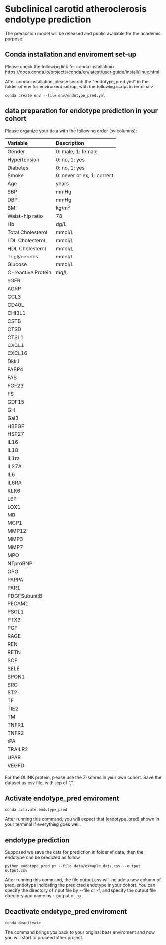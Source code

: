 # Subclinical carotid atheroclerosis endotype prediction
The predicition model will be released and public avaliable for the academic purpose.

## Conda installation and enviroment set-up
Please check the following link for conda installation> https://docs.conda.io/projects/conda/en/latest/user-guide/install/linux.html
                
After conda installation, please search the "endotype_pred.yml" in the folder of env for enviroment set/up, with the following script in terminal>
```
conda create env --file env/endotype_pred.yml
```

## data preparation for endotype prediction in your cohort
Please organize your data with the following order (by columns):

| Variable                | Description                             |
|:------------------------|:----------------------------------------|
| Gender                  | 0: male, 1: female                      |
| Hypertension            | 0: no, 1: yes                           |
| Diabetes                | 0: no, 1: yes                           |
| Smoke                   | 0: never or ex, 1: current              |
| Age                     | years                                   |
| SBP                     | mmHg                                    |
| DBP                     | mmHg                                    |
| BMI                     | kg/m²                                   |
| Waist-hip ratio         |     78                                                                                                  |
| Hb                      | dg/L                                    |
| Total Cholesterol       | mmol/L                                  |
| LDL Cholesterol         | mmol/L                                  |
| HDL Cholesterol         | mmol/L                                  |
| Triglycerides           | mmol/L                                  |
| Glucose                 | mmol/L                                  |
| C-reactive Protein      | mg/L                                    |
| eGFR                    |                                         |
| AGRP                    |                                         |
| CCL3                    |                                         |
| CD40L                   |                                         |
| CHI3L1                  |                                         |
| CSTB                    |                                         |
| CTSD                    |                                         |
| CTSL1                   |                                         |
| CXCL1                   |                                         |
| CXCL16                  |                                         |
| Dkk1                    |                                         |
| FABP4                   |                                         |
| FAS                     |                                         |
| FGF23                   |                                         |
| FS                      |                                         |
| GDF15                   |                                         |
| GH                      |                                         |
| Gal3                    |                                         |
| HBEGF                   |                                         |
| HSP27                   |                                         |
| IL16                    |                                         |
| IL18                    |                                         |
| IL1ra                   |                                         |
| IL27A                   |                                         |
| IL6                     |                                         |
| IL6RA                   |                                         |
| KLK6                    |                                         |
| LEP                     |                                         |
| LOX1                    |                                         |
| MB                      |                                         |
| MCP1                    |                                         |
| MMP12                   |                                         |
| MMP3                    |                                         |
| MMP7                    |                                         |
| MPO                     |                                         |
| NTproBNP                |                                         |
| OPG                     |                                         |
| PAPPA                   |                                         |
| PAR1                    |                                         |
| PDGFSubunitB            |                                         |
| PECAM1                  |                                         |
| PSGL1                   |                                         |
| PTX3                    |                                         |
| PGF                     |                                         |
| RAGE                    |                                         |
| REN                     |                                         |
| RETN                    |                                         |
| SCF                     |                                         |
| SELE                    |                                         |
| SPON1                   |                                         |
| SRC                     |                                         |
| ST2                     |                                         |
| TF                      |                                         |
| TIE2                    |                                         |
| TM                      |                                         |
| TNFR1                   |                                         |
| TNFR2                   |                                         |
| tPA                     |                                         |
| TRAILR2                 |                                         |
| UPAR                    |                                         |
| VEGFD                   |                                         |

For the OLINK protein, please use the Z-scores in your own cohort.
Save the dataset as csv file, with sep of ",".
## Activate endotype_pred enviroment
```
conda activate endotype_pred
```
After running this command, you will expect that (endotype_pred) shown in your terminal if everything goes well.

## endotype prediction
Supposed we save the data for prediction in folder of data, then the endotype can be predicted as follow
```
python endotype_pred.py --file data/exmaple_data.csv --output output.csv
```
After running this command, the file output.csv will include a new column of pred_endotype indicating the predicted endotype in your cohort.
You can specify the directory of input file by --file or -f, and specify the output file directory and name by --output or -o

## Deactivate endotype_pred enviroment
```
conda deactivate
```
The command brings you back to your original base enviroment and now you will start to proceed other project.

